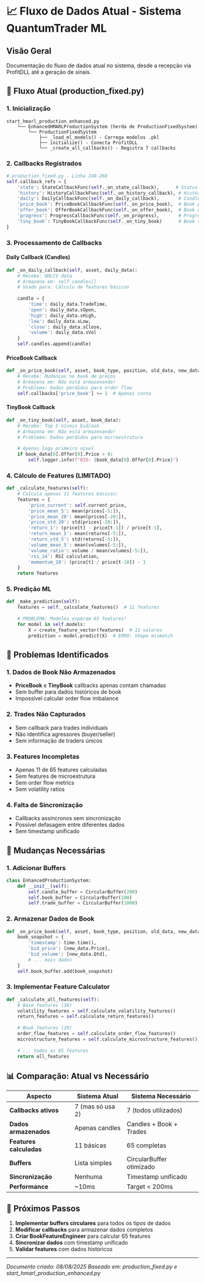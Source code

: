 # 📈 Fluxo de Dados Atual - Sistema QuantumTrader ML

## Visão Geral
Documentação do fluxo de dados atual no sistema, desde a recepção via ProfitDLL até a geração de sinais.

## 🔄 Fluxo Atual (production_fixed.py)

### 1. Inicialização
```
start_hmarl_production_enhanced.py
    └── EnhancedHMARLProductionSystem (herda de ProductionFixedSystem)
        └── ProductionFixedSystem
            ├── _load_ml_models() - Carrega modelos .pkl
            ├── initialize() - Conecta ProfitDLL
            └── _create_all_callbacks() - Registra 7 callbacks
```

### 2. Callbacks Registrados

```python
# production_fixed.py - Linha 240-260
self.callback_refs = {
    'state': StateCallbackFunc(self._on_state_callback),      # Status conexão
    'history': HistoryCallbackFunc(self._on_history_callback), # Histórico
    'daily': DailyCallbackFunc(self._on_daily_callback),       # Candles OHLCV
    'price_book': PriceBookCallbackFunc(self._on_price_book),  # Book preços
    'offer_book': OfferBookCallbackFunc(self._on_offer_book),  # Book ofertas
    'progress': ProgressCallbackFunc(self._on_progress),       # Progresso
    'tiny_book': TinyBookCallbackFunc(self._on_tiny_book)      # Book resumido
}
```

### 3. Processamento de Callbacks

#### Daily Callback (Candles)
```python
def _on_daily_callback(self, asset, daily_data):
    # Recebe: OHLCV data
    # Armazena em: self.candles[]
    # Usado para: Cálculo de features básicas
    
    candle = {
        'time': daily_data.TradeTime,
        'open': daily_data.sOpen,
        'high': daily_data.sHigh,
        'low': daily_data.sLow,
        'close': daily_data.sClose,
        'volume': daily_data.sVol
    }
    self.candles.append(candle)
```

#### PriceBook Callback
```python
def _on_price_book(self, asset, book_type, position, old_data, new_data):
    # Recebe: Mudanças no book de preços
    # Armazena em: Não está armazenando!
    # Problema: Dados perdidos para order flow
    self.callbacks['price_book'] += 1  # Apenas conta
```

#### TinyBook Callback
```python
def _on_tiny_book(self, asset, book_data):
    # Recebe: Top 5 níveis bid/ask
    # Armazena em: Não está armazenando!
    # Problema: Dados perdidos para microestrutura
    
    # Apenas loga primeiro nível
    if book_data[0].Offer[0].Price > 0:
        self.logger.info(f"BID: {book_data[0].Offer[0].Price}")
```

### 4. Cálculo de Features (LIMITADO)

```python
def _calculate_features(self):
    # Calcula apenas 11 features básicas:
    features = {
        'price_current': self.current_price,
        'price_mean_5': mean(prices[-5:]),
        'price_mean_20': mean(prices[-20:]),
        'price_std_20': std(prices[-20:]),
        'return_1': (price[t] - price[t-1]) / price[t-1],
        'return_mean_5': mean(returns[-5:]),
        'return_std_5': std(returns[-5:]),
        'volume_mean_5': mean(volumes[-5:]),
        'volume_ratio': volume / mean(volumes[-5:]),
        'rsi_14': RSI calculation,
        'momentum_10': (price[t] / price[t-10]) - 1
    }
    return features
```

### 5. Predição ML

```python
def _make_prediction(self):
    features = self._calculate_features()  # 11 features
    
    # PROBLEMA: Modelos esperam 65 features!
    for model in self.models:
        X = create_feature_vector(features)  # 11 valores
        prediction = model.predict(X)  # ERRO: Shape mismatch
```

## 🚨 Problemas Identificados

### 1. Dados de Book Não Armazenados
- **PriceBook** e **TinyBook** callbacks apenas contam chamadas
- Sem buffer para dados históricos de book
- Impossível calcular order flow imbalance

### 2. Trades Não Capturados
- Sem callback para trades individuais
- Não identifica agressores (buyer/seller)
- Sem informação de traders únicos

### 3. Features Incompletas
- Apenas 11 de 65 features calculadas
- Sem features de microestrutura
- Sem order flow metrics
- Sem volatility ratios

### 4. Falta de Sincronização
- Callbacks assíncronos sem sincronização
- Possível defasagem entre diferentes dados
- Sem timestamp unificado

## 🔧 Mudanças Necessárias

### 1. Adicionar Buffers
```python
class EnhancedProductionSystem:
    def __init__(self):
        self.candle_buffer = CircularBuffer(200)
        self.book_buffer = CircularBuffer(100)
        self.trade_buffer = CircularBuffer(1000)
```

### 2. Armazenar Dados de Book
```python
def _on_price_book(self, asset, book_type, position, old_data, new_data):
    book_snapshot = {
        'timestamp': time.time(),
        'bid_price': [new_data.Price],
        'bid_volume': [new_data.Qtd],
        # ... mais dados
    }
    self.book_buffer.add(book_snapshot)
```

### 3. Implementar Feature Calculator
```python
def _calculate_all_features(self):
    # Base features (30)
    volatility_features = self.calculate_volatility_features()
    return_features = self.calculate_return_features()
    
    # Book features (20)
    order_flow_features = self.calculate_order_flow_features()
    microstructure_features = self.calculate_microstructure_features()
    
    # ... todas as 65 features
    return all_features
```

## 📊 Comparação: Atual vs Necessário

| Aspecto | Sistema Atual | Sistema Necessário |
|---------|--------------|-------------------|
| **Callbacks ativos** | 7 (mas só usa 2) | 7 (todos utilizados) |
| **Dados armazenados** | Apenas candles | Candles + Book + Trades |
| **Features calculadas** | 11 básicas | 65 completas |
| **Buffers** | Lista simples | CircularBuffer otimizado |
| **Sincronização** | Nenhuma | Timestamp unificado |
| **Performance** | ~10ms | Target < 200ms |

## 🎯 Próximos Passos

1. **Implementar buffers circulares** para todos os tipos de dados
2. **Modificar callbacks** para armazenar dados completos
3. **Criar BookFeatureEngineer** para calcular 65 features
4. **Sincronizar dados** com timestamp unificado
5. **Validar features** com dados históricos

---

*Documento criado: 08/08/2025*
*Baseado em: production_fixed.py e start_hmarl_production_enhanced.py*